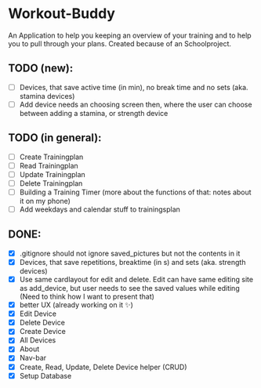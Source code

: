 # Workout-Buddy

An Application to help you keeping an overview of your training and to help you to pull through your plans.
Created because of an Schoolproject.

## TODO (new):


- [ ] Devices, that save active time (in min), no break time and no sets (aka. stamina devices)
- [ ] Add device needs an choosing screen then, where the user can choose between adding a stamina, or strength device

## TODO (in general):

- [ ] Create Trainingplan
- [ ] Read Trainingplan
- [ ] Update Trainingplan
- [ ] Delete Trainingplan
- [ ] Building a Training Timer (more about the functions of that: notes about it on my phone)
- [ ] Add weekdays and calendar stuff to trainingsplan

## DONE:

- [x] .gitignore should not ignore saved_pictures but not the contents in it
- [x] Devices, that save repetitions, breaktime (in s) and sets (aka. strength devices)
- [x] Use same cardlayout for edit and delete. Edit can have same editing site as add_device, but user needs to see the saved values while editing (Need to think how I want to present that)
- [x] better UX (already working on it ✨)
- [x] Edit Device
- [x] Delete Device
- [x] Create Device
- [x] All Devices
- [x] About
- [x] Nav-bar
- [x] Create, Read, Update, Delete Device helper (CRUD)
- [x] Setup Database
